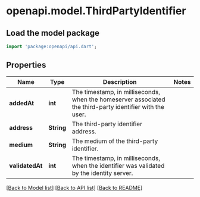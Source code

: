# openapi.model.ThirdPartyIdentifier

## Load the model package
```dart
import 'package:openapi/api.dart';
```

## Properties
Name | Type | Description | Notes
------------ | ------------- | ------------- | -------------
**addedAt** | **int** | The timestamp, in milliseconds, when the homeserver associated the third-party identifier with the user. | 
**address** | **String** | The third-party identifier address. | 
**medium** | **String** | The medium of the third-party identifier. | 
**validatedAt** | **int** | The timestamp, in milliseconds, when the identifier was validated by the identity server. | 

[[Back to Model list]](../README.md#documentation-for-models) [[Back to API list]](../README.md#documentation-for-api-endpoints) [[Back to README]](../README.md)


